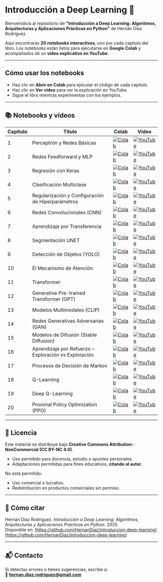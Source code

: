 # Introducción a Deep Learning 📘

Bienvenido/a al repositorio de **"Introducción a Deep Learning: Algoritmos, Arquitecturas y Aplicaciones Prácticas en Python"** de Hernán Díaz Rodríguez.

Aquí encontrarás **20 notebooks interactivos**, uno por cada capítulo del libro. Los notebooks están listos para ejecutarse en **Google Colab** y acompañados de un **video explicativo en YouTube**.

---

## Cómo usar los notebooks

- Haz clic en **Abrir en Colab** para ejecutar el código de cada capítulo.  
- Haz clic en **Ver vídeo** para ver la explicación en YouTube.  
- Sigue el libro mientras experimentas con los ejemplos.

---

## 📚 Notebooks y vídeos

| Capítulo | Título | Colab | Vídeo |
|-----------|---------|--------|--------|
| 1 | Perceptrón y Redes Básicas | [![Colab](https://colab.research.google.com/assets/colab-badge.svg)](https://colab.research.google.com/github/HernanDiaz/introduccion-deep-learning/blob/main/1_El_perceptron.ipynb) | [![YouTube](https://img.shields.io/badge/YouTube-Video-red?logo=youtube)](https://youtu.be/Ijku90nKThk) |
| 2 | Redes Feedforward y MLP | [![Colab](https://colab.research.google.com/assets/colab-badge.svg)](https://colab.research.google.com/github/HernanDiaz/introduccion-deep-learning/blob/main/2_Perceptron_multicapa.ipynb) | [![YouTube](https://img.shields.io/badge/YouTube-Video-red?logo=youtube)](https://youtu.be/kWLW1ByUSjM) |
| 3 | Regresión con Keras | [![Colab](https://colab.research.google.com/assets/colab-badge.svg)](https://colab.research.google.com/github/HernanDiaz/introduccion-deep-learning/blob/main/3_Regresion.ipynb) | [![YouTube](https://img.shields.io/badge/YouTube-Video-red?logo=youtube)](https://youtu.be/RXZTqe2WwBA) |
| 4 | Clasificación Multiclase | [![Colab](https://colab.research.google.com/assets/colab-badge.svg)](https://colab.research.google.com/github/HernanDiaz/introduccion-deep-learning/blob/main/4_Clasificacion_multiclase.ipynb) | [![YouTube](https://img.shields.io/badge/YouTube-Video-red?logo=youtube)](https://youtu.be/xnhHdtp-KDw) |
| 5 | Regularización y Configuración de Hiperparámetros | [![Colab](https://colab.research.google.com/assets/colab-badge.svg)](https://colab.research.google.com/github/HernanDiaz/introduccion-deep-learning/blob/main/5_Regularización_y_configuración_de_hiperparametros.ipynb) | [![YouTube](https://img.shields.io/badge/YouTube-Video-red?logo=youtube)](https://youtu.be/Yim0IDVUujs) |
| 6 | Redes Convolucionales (CNN) | [![Colab](https://colab.research.google.com/assets/colab-badge.svg)](https://colab.research.google.com/github/HernanDiaz/introduccion-deep-learning/blob/main/6_Redes_Convolucionales_CNN.ipynb) | [![YouTube](https://img.shields.io/badge/YouTube-Video-red?logo=youtube)](https://youtu.be/DYAKMFhRoxI) |
| 7 | Aprendizaje por Transferencia | [![Colab](https://colab.research.google.com/assets/colab-badge.svg)](https://colab.research.google.com/github/HernanDiaz/introduccion-deep-learning/blob/main/7_Aprendizaje_por_transferencia.ipynb) | [![YouTube](https://img.shields.io/badge/YouTube-Video-red?logo=youtube)](https://youtu.be/2N6qwsmhXBE) |
| 8 | Segmentación UNET | [![Colab](https://colab.research.google.com/assets/colab-badge.svg)](https://colab.research.google.com/github/HernanDiaz/introduccion-deep-learning/blob/main/8_Segmentacion_UNET.ipynb) | [![YouTube](https://img.shields.io/badge/YouTube-Video-red?logo=youtube)](https://youtu.be/DOOmfMOyvOI) |
| 9 | Detección de Objetos (YOLO) | [![Colab](https://colab.research.google.com/assets/colab-badge.svg)](https://colab.research.google.com/github/HernanDiaz/introduccion-deep-learning/blob/main/9_Deteccion_de_objetos_con_YOLO.ipynb) | [![YouTube](https://img.shields.io/badge/YouTube-Video-red?logo=youtube)](https://youtu.be/ersYGhxJopY) |
| 10 | El Mecanismo de Atención | [![Colab](https://colab.research.google.com/assets/colab-badge.svg)](https://colab.research.google.com/github/HernanDiaz/introduccion-deep-learning/blob/main/10_El_mecanismo_de_atencion.ipynb) | [![YouTube](https://img.shields.io/badge/YouTube-Video-red?logo=youtube)](https://youtu.be/breq_qgXc2Y) |
| 11 | Transformer | [![Colab](https://colab.research.google.com/assets/colab-badge.svg)](https://colab.research.google.com/github/HernanDiaz/introduccion-deep-learning/blob/main/11_Transformer.ipynb) | [![YouTube](https://img.shields.io/badge/YouTube-Video-red?logo=youtube)](https://youtu.be/Wz-92p5RnH8) |
| 12 | Generative Pre-trained Transformer (GPT) | [![Colab](https://colab.research.google.com/assets/colab-badge.svg)](https://colab.research.google.com/github/HernanDiaz/introduccion-deep-learning/blob/main/12_Generative_Pre_trained_Transformer_GPT.ipynb) | [![YouTube](https://img.shields.io/badge/YouTube-Video-red?logo=youtube)](https://youtu.be/Ifvt5R1PKrU) |
| 13 | Modelos Multimodales (CLIP) | [![Colab](https://colab.research.google.com/assets/colab-badge.svg)](https://colab.research.google.com/github/HernanDiaz/introduccion-deep-learning/blob/main/13_Modelos_multimodales_CLIP.ipynb) | [![YouTube](https://img.shields.io/badge/YouTube-Video-red?logo=youtube)](https://youtu.be/nIrwzqisqSM) |
| 14 | Redes Generativas Adversarias (GAN) | [![Colab](https://colab.research.google.com/assets/colab-badge.svg)](https://colab.research.google.com/github/HernanDiaz/introduccion-deep-learning/blob/main/14_Redes_Generativas_Adversarias_GAN.ipynb) | [![YouTube](https://img.shields.io/badge/YouTube-Video-red?logo=youtube)](https://youtu.be/Yp5KnHBkR-4) |
| 15 | Modelos de Difusión (Stable Diffusion) | [![Colab](https://colab.research.google.com/assets/colab-badge.svg)](https://colab.research.google.com/github/HernanDiaz/introduccion-deep-learning/blob/main/15_Modelos_de_difusion_Stable_Diffusion.ipynb) | [![YouTube](https://img.shields.io/badge/YouTube-Video-red?logo=youtube)](https://youtu.be/gtPzjlAVuhc) |
| 16 | Aprendizaje por Refuerzo – Exploración vs Explotación | [![Colab](https://colab.research.google.com/assets/colab-badge.svg)](https://colab.research.google.com/github/HernanDiaz/introduccion-deep-learning/blob/main/16_Aprendizaje_por_refuerzo_Explotacion_vs_Exploracion.ipynb) | [![YouTube](https://img.shields.io/badge/YouTube-Video-red?logo=youtube)](https://youtu.be/4lZFlqrrIIA) |
| 17 | Procesos de Decisión de Markov | [![Colab](https://colab.research.google.com/assets/colab-badge.svg)](https://colab.research.google.com/github/HernanDiaz/introduccion-deep-learning/blob/main/17_Procesos_de_decisión_de_Markov.ipynb) | [![YouTube](https://img.shields.io/badge/YouTube-Video-red?logo=youtube)](https://youtu.be/w0nQvKV-Y3c) |
| 18 | Q-Learning | [![Colab](https://colab.research.google.com/assets/colab-badge.svg)](https://colab.research.google.com/github/HernanDiaz/introduccion-deep-learning/blob/main/18_Q_Learning.ipynb) | [![YouTube](https://img.shields.io/badge/YouTube-Video-red?logo=youtube)](https://youtu.be/jIAsCnooP10) |
| 19 | Deep Q-Learning | [![Colab](https://colab.research.google.com/assets/colab-badge.svg)](https://colab.research.google.com/github/HernanDiaz/introduccion-deep-learning/blob/main/19_Deep_Q_Learning.ipynb) | [![YouTube](https://img.shields.io/badge/YouTube-Video-red?logo=youtube)](https://youtu.be/rm3FeCXAL_0) |
| 20 | Proximal Policy Optimization (PPO) | [![Colab](https://colab.research.google.com/assets/colab-badge.svg)](https://colab.research.google.com/github/HernanDiaz/introduccion-deep-learning/blob/main/20_Proximal_Policy_Optimization.ipynb) | [![YouTube](https://img.shields.io/badge/YouTube-Video-red?logo=youtube)](https://youtu.be/LpFfeFrCuf0) |


---

## 🧾 Licencia

Este material se distribuye bajo **Creative Commons Attribution-NonCommercial (CC BY-NC 4.0)**.  

- Uso permitido para docencia, estudio o apuntes personales.  
- Adaptaciones permitidas para fines educativos, **citando al autor**.  

No está permitido:
- Uso comercial o lucrativo.  
- Redistribución en productos comerciales sin permiso.

---

## 📖 Cómo citar

Hernán Díaz Rodríguez. *Introducción a Deep Learning: Algoritmos, Arquitecturas y Aplicaciones Prácticas en Python*. 2025.  
Disponible en: [https://github.com/HernanDiaz/introduccion-deep-learning](https://github.com/HernanDiaz/introduccion-deep-learning)

---

## 📬 Contacto

Si detectas errores o tienes sugerencias, escribe a:  
📧 **hernan.diaz.rodriguez@gmail.com**
